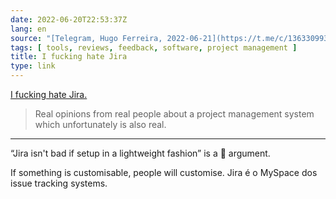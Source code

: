 ```yaml
---
date: 2022-06-20T22:53:37Z
lang: en
source: "[Telegram, Hugo Ferreira, 2022-06-21](https://t.me/c/1363309933/6930)"
tags: [ tools, reviews, feedback, software, project management ]
title: I fucking hate Jira
type: link
---
```


[I fucking hate Jira.](https://ifuckinghatejira.com/)

> Real opinions from real people about a project management system which unfortunately is also real.

---

“Jira isn't bad if setup in a lightweight fashion” is a 🦄 argument.

If something is customisable, people will customise. Jira é o MySpace dos issue tracking systems.
